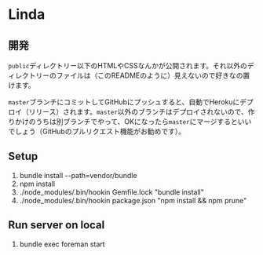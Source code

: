 Linda
=====

開発
----

`public`ディレクトリー以下のHTMLやCSSなんかが公開されます。それ以外のディレクトリーのファイルは（このREADMEのように）見えないので好きなの置けます。

`master`ブランチにコミットしてGitHubにプッシュすると、自動でHerokuにデプロイ（リリース）されます。`master`以外のブランチはデプロイされないので、作りかけのうちは別ブランチでやって、OKになったら`master`にマージするといいでしょう（GitHubのプルリクエスト機能がお勧めです）。

Setup
-----

1. bundle install --path=vendor/bundle
2. npm install
3. ./node_modules/.bin/hookin Gemfile.lock "bundle install"
4. ./node_modules/.bin/hookin package.json "npm install && npm prune"

Run server on local
-------------------

1. bundle exec foreman start
